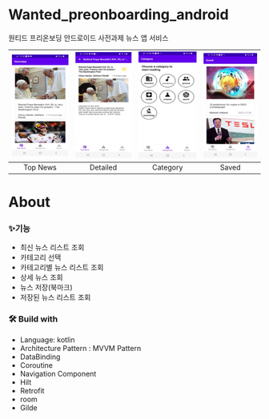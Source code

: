 # Wanted_preonboarding_android
원티드 프리온보딩 안드로이드 사전과제
뉴스 앱 서비스

|![1](./img/그림1.png) |![2](./img/그림2.png) |![3](./img/그림3.png) |![4](./img/그림4.png) | 
|:---:|:------:|:-----:|:-----:|
| Top News | Detailed | Category | Saved |
# About
### ✨기능
* 최신 뉴스 리스트 조회
* 카테고리 선택
* 카테고리별 뉴스 리스트 조회
* 상세 뉴스 조회
* 뉴스 저장(북마크)
* 저장된 뉴스 리스트 조회
### 🛠 Build with
* Language: kotlin
* Architecture Pattern : MVVM Pattern
* DataBinding
* Coroutine
* Navigation Component
* Hilt
* Retrofit
* room
* Gilde